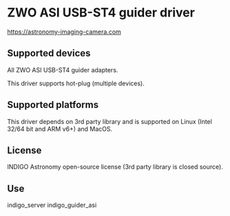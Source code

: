 # ZWO ASI USB-ST4 guider driver

https://astronomy-imaging-camera.com

## Supported devices

All ZWO ASI USB-ST4 guider adapters.

This driver supports hot-plug (multiple devices).

## Supported platforms

This driver depends on 3rd party library and is supported on Linux (Intel 32/64 bit and ARM v6+) and MacOS.

## License

INDIGO Astronomy open-source license (3rd party library is closed source).

## Use

indigo_server indigo_guider_asi

